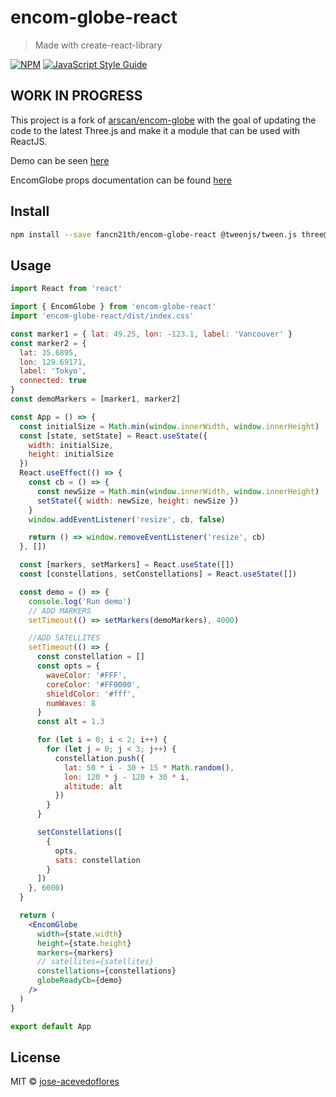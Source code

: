 # encom-globe-react

> Made with create-react-library

[![NPM](https://img.shields.io/npm/v/encom-globe-react.svg)](https://www.npmjs.com/package/encom-globe-react) [![JavaScript Style Guide](https://img.shields.io/badge/code_style-standard-brightgreen.svg)](https://standardjs.com)

## WORK IN PROGRESS

This project is a fork of [arscan/encom-globe](https://github.com/arscan/encom-globe) with the goal of updating the code to the latest Three.js and make it a module that can be used with ReactJS.

Demo can be seen [here](https://encom.z5.web.core.windows.net/)

EncomGlobe props documentation can be found [here](src/index.js)

## Install

```bash
npm install --save fancn21th/encom-globe-react @tweenjs/tween.js three@0.122.0 pusher.color vec2
```

## Usage

```jsx
import React from 'react'

import { EncomGlobe } from 'encom-globe-react'
import 'encom-globe-react/dist/index.css'

const marker1 = { lat: 49.25, lon: -123.1, label: 'Vancouver' }
const marker2 = {
  lat: 35.6895,
  lon: 129.69171,
  label: 'Tokyo',
  connected: true
}
const demoMarkers = [marker1, marker2]

const App = () => {
  const initialSize = Math.min(window.innerWidth, window.innerHeight)
  const [state, setState] = React.useState({
    width: initialSize,
    height: initialSize
  })
  React.useEffect(() => {
    const cb = () => {
      const newSize = Math.min(window.innerWidth, window.innerHeight)
      setState({ width: newSize, height: newSize })
    }
    window.addEventListener('resize', cb, false)

    return () => window.removeEventListener('resize', cb)
  }, [])

  const [markers, setMarkers] = React.useState([])
  const [constellations, setConstellations] = React.useState([])

  const demo = () => {
    console.log('Run demo')
    // ADD MARKERS
    setTimeout(() => setMarkers(demoMarkers), 4000)

    //ADD SATELLITES
    setTimeout(() => {
      const constellation = []
      const opts = {
        waveColor: '#FFF',
        coreColor: '#FF0000',
        shieldColor: '#fff',
        numWaves: 8
      }
      const alt = 1.3

      for (let i = 0; i < 2; i++) {
        for (let j = 0; j < 3; j++) {
          constellation.push({
            lat: 50 * i - 30 + 15 * Math.random(),
            lon: 120 * j - 120 + 30 * i,
            altitude: alt
          })
        }
      }

      setConstellations([
        {
          opts,
          sats: constellation
        }
      ])
    }, 6000)
  }

  return (
    <EncomGlobe
      width={state.width}
      height={state.height}
      markers={markers}
      // satellites={satellites}
      constellations={constellations}
      globeReadyCb={demo}
    />
  )
}

export default App
```

## License

MIT © [jose-acevedoflores](https://github.com/jose-acevedoflores)

